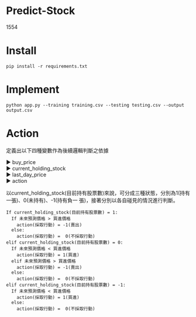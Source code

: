 # Predict-Stock
  1554
# Install
    pip install -r requirements.txt
# Implement
    python app.py --training training.csv --testing testing.csv --output output.csv
    
# Action
  定義出以下四種變數作為後續邏輯判斷之依據
  
  ▶ buy_price  
  ▶ current_holding_stock    
  ▶ last_day_price    
  ▶ action 
  
  以current_holding_stock(目前持有股票數)來說，可分成三種狀態，分別為1(持有一張)、0(未持有)、-1(持有負一 張)，接著分別以各自碰見的情況進行判斷。
  
    If current_holding_stock(目前持有股票數) = 1:
      If 未來預測價格 > 買進價格
        action(採取行動) = -1(賣出)
      else:
        action(採取行動) =  0(不採取行動)
    elif current_holding_stock(目前持有股票數) = 0:
      If 未來預測價格 < 買進價格
        action(採取行動) = 1(買進)
      elif 未來預測價格 > 買進價格
        action(採取行動) = -1(賣出)
      else:
        action(採取行動) =  0(不採取行動)  
    elif current_holding_stock(目前持有股票數) = -1:
      If 未來預測價格 < 買進價格
        action(採取行動) = 1(買進)
      else:
        action(採取行動) =  0(不採取行動)
    
